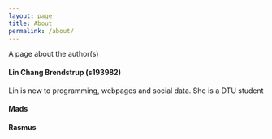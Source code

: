 ```yaml
---
layout: page
title: About
permalink: /about/
---
```

A page about the author(s)

#### Lin Chang Brendstrup (s193982)
Lin is new to programming, webpages and social data. She is a DTU student

#### Mads

#### Rasmus
